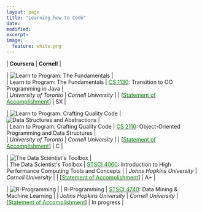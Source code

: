 ```yaml
---
layout: page
title: "Learning how to Code"
date: 
modified:
excerpt:
image:
  feature: white.png
---
```


|  **Coursera** |  **Cornell** |

| ![Learn to Program: The Fundamentals](http://jadeproulx.com/images/learning-code-fundamentals.png) |  
| Learn to Program: The Fundamentals | [<span style="color:green">CS 1130</span>](http://www.cs.cornell.edu/courses/cs1130/2013sp/about/overview.php): Transition to OO Programming in Java |     
| *University of Toronto* | *Cornell University* |
| [[<span style="color:green">Statement of Accomplishment</span>](https://dl.dropboxusercontent.com/u/51364198/Certificate_Learn-to-Program-the-Fundamentals.pdf)] | SX | 

| ![Learn to Program: Crafting Quality Code](http://jadeproulx.com/images/learning-craft-code.png) | ![Data Structures and Abstractions](http://jadeproulx.com/images/java.jpg) |  
| Learn to Program: Crafting Quality Code | [<span style="color:green">CS 2110</span>](http://www.cs.cornell.edu/courses/cs2110/2013sp/courseinfo.html#about): Object-Oriented Programming and Data Structures |  
| *University of Toronto* |  *Cornell University* |
| [[<span style="color:green">Statement of Accomplishment</span>](https://dl.dropboxusercontent.com/u/51364198/Certificate_Crafting-Quality-Code.pdf)] | C | 

| ![The Data Scientist's Toolbox](http://jadeproulx.com/images/data-scientist-toolbox.jpg) |  
| The Data Scientist's Toolbox |  [<span style="color:green">STSCI 4060</span>](http://courses.cornell.edu/preview_course_nopop.php?catoid=12&coid=124111): Introduction to High Performance Computing Tools and Concepts |
| *Johns Hopkins University* | *Cornell University* |
| [[<span style="color:green">Statement of Accomplishment</span>](https://dl.dropboxusercontent.com/u/51364198/Certificate_Data-scientist-toolbox.pdf)] | A+ |

| ![R-Programming](http://jadeproulx.com/images/r-programming.jpg)  | 
| R-Programming  | [<span style="color:green">STSCI 4740</span>](http://courses.cornell.edu/preview_course_nopop.php?catoid=12&coid=97660): Data Mining & Machine Learning |
| *Johns Hopkins University*  | *Cornell University*
| [[<span style="color:green">Statement of Accomplishment</span>](https://dl.dropboxusercontent.com/u/51364198/Certificate-R-programming.pdf)] | In progress |




